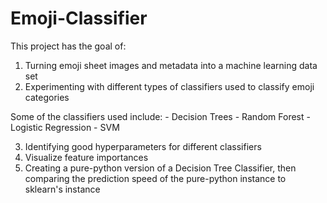 # Emoji-Classifier

This project has the goal of:
1. Turning emoji sheet images and metadata into a machine learning data set
2. Experimenting with different types of classifiers used to classify emoji categories

Some of the classifiers used include: 
    - Decision Trees
    - Random Forest
    - Logistic Regression
    - SVM
    
3. Identifying good hyperparameters for different classifiers
4. Visualize feature importances
5. Creating a pure-python version of a Decision Tree Classifier, then comparing the prediction speed of the pure-python instance to sklearn's instance
